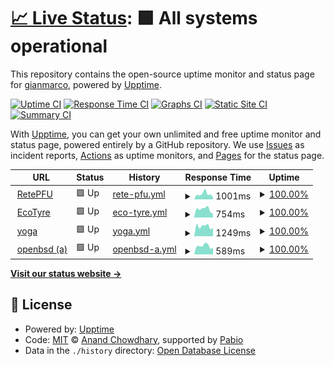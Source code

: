 # [📈 Live Status](https://demo.upptime.js.org): <!--live status--> **🟩 All systems operational**

This repository contains the open-source uptime monitor and status page for [gianmarco](https://demo.upptime.js.org), powered by [Upptime](https://github.com/upptime/upptime).

[![Uptime CI](https://github.com/armellin/upptime/workflows/Uptime%20CI/badge.svg)](https://github.com/armellin/upptime/actions?query=workflow%3A%22Uptime+CI%22)
[![Response Time CI](https://github.com/armellin/upptime/workflows/Response%20Time%20CI/badge.svg)](https://github.com/armellin/upptime/actions?query=workflow%3A%22Response+Time+CI%22)
[![Graphs CI](https://github.com/armellin/upptime/workflows/Graphs%20CI/badge.svg)](https://github.com/armellin/upptime/actions?query=workflow%3A%22Graphs+CI%22)
[![Static Site CI](https://github.com/armellin/upptime/workflows/Static%20Site%20CI/badge.svg)](https://github.com/armellin/upptime/actions?query=workflow%3A%22Static+Site+CI%22)
[![Summary CI](https://github.com/armellin/upptime/workflows/Summary%20CI/badge.svg)](https://github.com/armellin/upptime/actions?query=workflow%3A%22Summary+CI%22)

With [Upptime](https://upptime.js.org), you can get your own unlimited and free uptime monitor and status page, powered entirely by a GitHub repository. We use [Issues](https://github.com/armellin/upptime/issues) as incident reports, [Actions](https://github.com/armellin/upptime/actions) as uptime monitors, and [Pages](https://demo.upptime.js.org) for the status page.

<!--start: status pages-->
<!-- This summary is generated by Upptime (https://github.com/upptime/upptime) -->
<!-- Do not edit this manually, your changes will be overwritten -->
<!-- prettier-ignore -->
| URL | Status | History | Response Time | Uptime |
| --- | ------ | ------- | ------------- | ------ |
| <img alt="" src="https://icons.duckduckgo.com/ip3/www.retepfu.it.ico" height="13"> [RetePFU](http://www.retepfu.it) | 🟩 Up | [rete-pfu.yml](https://github.com/armellin/upptime/commits/HEAD/history/rete-pfu.yml) | <details><summary><img alt="Response time graph" src="./graphs/rete-pfu/response-time-week.png" height="20"> 1001ms</summary><br><a href="https://armellin.github.io/upptime/history/rete-pfu"><img alt="Response time 743" src="https://img.shields.io/endpoint?url=https%3A%2F%2Fraw.githubusercontent.com%2Farmellin%2Fupptime%2FHEAD%2Fapi%2Frete-pfu%2Fresponse-time.json"></a><br><a href="https://armellin.github.io/upptime/history/rete-pfu"><img alt="24-hour response time 402" src="https://img.shields.io/endpoint?url=https%3A%2F%2Fraw.githubusercontent.com%2Farmellin%2Fupptime%2FHEAD%2Fapi%2Frete-pfu%2Fresponse-time-day.json"></a><br><a href="https://armellin.github.io/upptime/history/rete-pfu"><img alt="7-day response time 1001" src="https://img.shields.io/endpoint?url=https%3A%2F%2Fraw.githubusercontent.com%2Farmellin%2Fupptime%2FHEAD%2Fapi%2Frete-pfu%2Fresponse-time-week.json"></a><br><a href="https://armellin.github.io/upptime/history/rete-pfu"><img alt="30-day response time 792" src="https://img.shields.io/endpoint?url=https%3A%2F%2Fraw.githubusercontent.com%2Farmellin%2Fupptime%2FHEAD%2Fapi%2Frete-pfu%2Fresponse-time-month.json"></a><br><a href="https://armellin.github.io/upptime/history/rete-pfu"><img alt="1-year response time 743" src="https://img.shields.io/endpoint?url=https%3A%2F%2Fraw.githubusercontent.com%2Farmellin%2Fupptime%2FHEAD%2Fapi%2Frete-pfu%2Fresponse-time-year.json"></a></details> | <details><summary><a href="https://armellin.github.io/upptime/history/rete-pfu">100.00%</a></summary><a href="https://armellin.github.io/upptime/history/rete-pfu"><img alt="All-time uptime 99.75%" src="https://img.shields.io/endpoint?url=https%3A%2F%2Fraw.githubusercontent.com%2Farmellin%2Fupptime%2FHEAD%2Fapi%2Frete-pfu%2Fuptime.json"></a><br><a href="https://armellin.github.io/upptime/history/rete-pfu"><img alt="24-hour uptime 100.00%" src="https://img.shields.io/endpoint?url=https%3A%2F%2Fraw.githubusercontent.com%2Farmellin%2Fupptime%2FHEAD%2Fapi%2Frete-pfu%2Fuptime-day.json"></a><br><a href="https://armellin.github.io/upptime/history/rete-pfu"><img alt="7-day uptime 100.00%" src="https://img.shields.io/endpoint?url=https%3A%2F%2Fraw.githubusercontent.com%2Farmellin%2Fupptime%2FHEAD%2Fapi%2Frete-pfu%2Fuptime-week.json"></a><br><a href="https://armellin.github.io/upptime/history/rete-pfu"><img alt="30-day uptime 100.00%" src="https://img.shields.io/endpoint?url=https%3A%2F%2Fraw.githubusercontent.com%2Farmellin%2Fupptime%2FHEAD%2Fapi%2Frete-pfu%2Fuptime-month.json"></a><br><a href="https://armellin.github.io/upptime/history/rete-pfu"><img alt="1-year uptime 99.75%" src="https://img.shields.io/endpoint?url=https%3A%2F%2Fraw.githubusercontent.com%2Farmellin%2Fupptime%2FHEAD%2Fapi%2Frete-pfu%2Fuptime-year.json"></a></details>
| <img alt="" src="https://icons.duckduckgo.com/ip3/ritiri.ecotyre.it.ico" height="13"> [EcoTyre](http://ritiri.ecotyre.it) | 🟩 Up | [eco-tyre.yml](https://github.com/armellin/upptime/commits/HEAD/history/eco-tyre.yml) | <details><summary><img alt="Response time graph" src="./graphs/eco-tyre/response-time-week.png" height="20"> 754ms</summary><br><a href="https://armellin.github.io/upptime/history/eco-tyre"><img alt="Response time 792" src="https://img.shields.io/endpoint?url=https%3A%2F%2Fraw.githubusercontent.com%2Farmellin%2Fupptime%2FHEAD%2Fapi%2Feco-tyre%2Fresponse-time.json"></a><br><a href="https://armellin.github.io/upptime/history/eco-tyre"><img alt="24-hour response time 327" src="https://img.shields.io/endpoint?url=https%3A%2F%2Fraw.githubusercontent.com%2Farmellin%2Fupptime%2FHEAD%2Fapi%2Feco-tyre%2Fresponse-time-day.json"></a><br><a href="https://armellin.github.io/upptime/history/eco-tyre"><img alt="7-day response time 754" src="https://img.shields.io/endpoint?url=https%3A%2F%2Fraw.githubusercontent.com%2Farmellin%2Fupptime%2FHEAD%2Fapi%2Feco-tyre%2Fresponse-time-week.json"></a><br><a href="https://armellin.github.io/upptime/history/eco-tyre"><img alt="30-day response time 728" src="https://img.shields.io/endpoint?url=https%3A%2F%2Fraw.githubusercontent.com%2Farmellin%2Fupptime%2FHEAD%2Fapi%2Feco-tyre%2Fresponse-time-month.json"></a><br><a href="https://armellin.github.io/upptime/history/eco-tyre"><img alt="1-year response time 792" src="https://img.shields.io/endpoint?url=https%3A%2F%2Fraw.githubusercontent.com%2Farmellin%2Fupptime%2FHEAD%2Fapi%2Feco-tyre%2Fresponse-time-year.json"></a></details> | <details><summary><a href="https://armellin.github.io/upptime/history/eco-tyre">100.00%</a></summary><a href="https://armellin.github.io/upptime/history/eco-tyre"><img alt="All-time uptime 99.05%" src="https://img.shields.io/endpoint?url=https%3A%2F%2Fraw.githubusercontent.com%2Farmellin%2Fupptime%2FHEAD%2Fapi%2Feco-tyre%2Fuptime.json"></a><br><a href="https://armellin.github.io/upptime/history/eco-tyre"><img alt="24-hour uptime 100.00%" src="https://img.shields.io/endpoint?url=https%3A%2F%2Fraw.githubusercontent.com%2Farmellin%2Fupptime%2FHEAD%2Fapi%2Feco-tyre%2Fuptime-day.json"></a><br><a href="https://armellin.github.io/upptime/history/eco-tyre"><img alt="7-day uptime 100.00%" src="https://img.shields.io/endpoint?url=https%3A%2F%2Fraw.githubusercontent.com%2Farmellin%2Fupptime%2FHEAD%2Fapi%2Feco-tyre%2Fuptime-week.json"></a><br><a href="https://armellin.github.io/upptime/history/eco-tyre"><img alt="30-day uptime 100.00%" src="https://img.shields.io/endpoint?url=https%3A%2F%2Fraw.githubusercontent.com%2Farmellin%2Fupptime%2FHEAD%2Fapi%2Feco-tyre%2Fuptime-month.json"></a><br><a href="https://armellin.github.io/upptime/history/eco-tyre"><img alt="1-year uptime 99.05%" src="https://img.shields.io/endpoint?url=https%3A%2F%2Fraw.githubusercontent.com%2Farmellin%2Fupptime%2FHEAD%2Fapi%2Feco-tyre%2Fuptime-year.json"></a></details>
| <img alt="" src="https://icons.duckduckgo.com/ip3/yoga.armellin.com.ico" height="13"> [yoga](https://yoga.armellin.com) | 🟩 Up | [yoga.yml](https://github.com/armellin/upptime/commits/HEAD/history/yoga.yml) | <details><summary><img alt="Response time graph" src="./graphs/yoga/response-time-week.png" height="20"> 1249ms</summary><br><a href="https://armellin.github.io/upptime/history/yoga"><img alt="Response time 2346" src="https://img.shields.io/endpoint?url=https%3A%2F%2Fraw.githubusercontent.com%2Farmellin%2Fupptime%2FHEAD%2Fapi%2Fyoga%2Fresponse-time.json"></a><br><a href="https://armellin.github.io/upptime/history/yoga"><img alt="24-hour response time 1051" src="https://img.shields.io/endpoint?url=https%3A%2F%2Fraw.githubusercontent.com%2Farmellin%2Fupptime%2FHEAD%2Fapi%2Fyoga%2Fresponse-time-day.json"></a><br><a href="https://armellin.github.io/upptime/history/yoga"><img alt="7-day response time 1249" src="https://img.shields.io/endpoint?url=https%3A%2F%2Fraw.githubusercontent.com%2Farmellin%2Fupptime%2FHEAD%2Fapi%2Fyoga%2Fresponse-time-week.json"></a><br><a href="https://armellin.github.io/upptime/history/yoga"><img alt="30-day response time 1876" src="https://img.shields.io/endpoint?url=https%3A%2F%2Fraw.githubusercontent.com%2Farmellin%2Fupptime%2FHEAD%2Fapi%2Fyoga%2Fresponse-time-month.json"></a><br><a href="https://armellin.github.io/upptime/history/yoga"><img alt="1-year response time 2346" src="https://img.shields.io/endpoint?url=https%3A%2F%2Fraw.githubusercontent.com%2Farmellin%2Fupptime%2FHEAD%2Fapi%2Fyoga%2Fresponse-time-year.json"></a></details> | <details><summary><a href="https://armellin.github.io/upptime/history/yoga">100.00%</a></summary><a href="https://armellin.github.io/upptime/history/yoga"><img alt="All-time uptime 94.77%" src="https://img.shields.io/endpoint?url=https%3A%2F%2Fraw.githubusercontent.com%2Farmellin%2Fupptime%2FHEAD%2Fapi%2Fyoga%2Fuptime.json"></a><br><a href="https://armellin.github.io/upptime/history/yoga"><img alt="24-hour uptime 100.00%" src="https://img.shields.io/endpoint?url=https%3A%2F%2Fraw.githubusercontent.com%2Farmellin%2Fupptime%2FHEAD%2Fapi%2Fyoga%2Fuptime-day.json"></a><br><a href="https://armellin.github.io/upptime/history/yoga"><img alt="7-day uptime 100.00%" src="https://img.shields.io/endpoint?url=https%3A%2F%2Fraw.githubusercontent.com%2Farmellin%2Fupptime%2FHEAD%2Fapi%2Fyoga%2Fuptime-week.json"></a><br><a href="https://armellin.github.io/upptime/history/yoga"><img alt="30-day uptime 92.22%" src="https://img.shields.io/endpoint?url=https%3A%2F%2Fraw.githubusercontent.com%2Farmellin%2Fupptime%2FHEAD%2Fapi%2Fyoga%2Fuptime-month.json"></a><br><a href="https://armellin.github.io/upptime/history/yoga"><img alt="1-year uptime 94.77%" src="https://img.shields.io/endpoint?url=https%3A%2F%2Fraw.githubusercontent.com%2Farmellin%2Fupptime%2FHEAD%2Fapi%2Fyoga%2Fuptime-year.json"></a></details>
| <img alt="" src="https://icons.duckduckgo.com/ip3/www.armellin.com.ico" height="13"> [openbsd (a)](http://www.armellin.com) | 🟩 Up | [openbsd-a.yml](https://github.com/armellin/upptime/commits/HEAD/history/openbsd-a.yml) | <details><summary><img alt="Response time graph" src="./graphs/openbsd-a/response-time-week.png" height="20"> 589ms</summary><br><a href="https://armellin.github.io/upptime/history/openbsd-a"><img alt="Response time 1488" src="https://img.shields.io/endpoint?url=https%3A%2F%2Fraw.githubusercontent.com%2Farmellin%2Fupptime%2FHEAD%2Fapi%2Fopenbsd-a%2Fresponse-time.json"></a><br><a href="https://armellin.github.io/upptime/history/openbsd-a"><img alt="24-hour response time 470" src="https://img.shields.io/endpoint?url=https%3A%2F%2Fraw.githubusercontent.com%2Farmellin%2Fupptime%2FHEAD%2Fapi%2Fopenbsd-a%2Fresponse-time-day.json"></a><br><a href="https://armellin.github.io/upptime/history/openbsd-a"><img alt="7-day response time 589" src="https://img.shields.io/endpoint?url=https%3A%2F%2Fraw.githubusercontent.com%2Farmellin%2Fupptime%2FHEAD%2Fapi%2Fopenbsd-a%2Fresponse-time-week.json"></a><br><a href="https://armellin.github.io/upptime/history/openbsd-a"><img alt="30-day response time 837" src="https://img.shields.io/endpoint?url=https%3A%2F%2Fraw.githubusercontent.com%2Farmellin%2Fupptime%2FHEAD%2Fapi%2Fopenbsd-a%2Fresponse-time-month.json"></a><br><a href="https://armellin.github.io/upptime/history/openbsd-a"><img alt="1-year response time 1488" src="https://img.shields.io/endpoint?url=https%3A%2F%2Fraw.githubusercontent.com%2Farmellin%2Fupptime%2FHEAD%2Fapi%2Fopenbsd-a%2Fresponse-time-year.json"></a></details> | <details><summary><a href="https://armellin.github.io/upptime/history/openbsd-a">100.00%</a></summary><a href="https://armellin.github.io/upptime/history/openbsd-a"><img alt="All-time uptime 100.00%" src="https://img.shields.io/endpoint?url=https%3A%2F%2Fraw.githubusercontent.com%2Farmellin%2Fupptime%2FHEAD%2Fapi%2Fopenbsd-a%2Fuptime.json"></a><br><a href="https://armellin.github.io/upptime/history/openbsd-a"><img alt="24-hour uptime 100.00%" src="https://img.shields.io/endpoint?url=https%3A%2F%2Fraw.githubusercontent.com%2Farmellin%2Fupptime%2FHEAD%2Fapi%2Fopenbsd-a%2Fuptime-day.json"></a><br><a href="https://armellin.github.io/upptime/history/openbsd-a"><img alt="7-day uptime 100.00%" src="https://img.shields.io/endpoint?url=https%3A%2F%2Fraw.githubusercontent.com%2Farmellin%2Fupptime%2FHEAD%2Fapi%2Fopenbsd-a%2Fuptime-week.json"></a><br><a href="https://armellin.github.io/upptime/history/openbsd-a"><img alt="30-day uptime 100.00%" src="https://img.shields.io/endpoint?url=https%3A%2F%2Fraw.githubusercontent.com%2Farmellin%2Fupptime%2FHEAD%2Fapi%2Fopenbsd-a%2Fuptime-month.json"></a><br><a href="https://armellin.github.io/upptime/history/openbsd-a"><img alt="1-year uptime 100.00%" src="https://img.shields.io/endpoint?url=https%3A%2F%2Fraw.githubusercontent.com%2Farmellin%2Fupptime%2FHEAD%2Fapi%2Fopenbsd-a%2Fuptime-year.json"></a></details>

<!--end: status pages-->

[**Visit our status website →**](https://demo.upptime.js.org)

## 📄 License

- Powered by: [Upptime](https://github.com/upptime/upptime)
- Code: [MIT](./LICENSE) © [Anand Chowdhary](https://anandchowdhary.com), supported by [Pabio](https://pabio.com)
- Data in the `./history` directory: [Open Database License](https://opendatacommons.org/licenses/odbl/1-0/)

